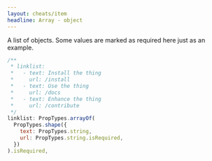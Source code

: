 ```yaml
---
layout: cheats/item
headline: Array - object
---
```


A list of objects. Some values are marked as required here just as an example.

```js
/**
 * linklist:
 *   - text: Install the thing
 *     url: /install
 *   - text: Use the thing
 *     url: /docs
 *   - text: Enhance the thing
 *     url: /contribute
 */
linklist: PropTypes.arrayOf(
  PropTypes.shape({
    text: PropTypes.string,
    url: PropTypes.string.isRequired,
  })
).isRequired,
```
